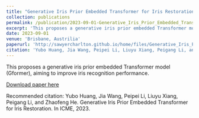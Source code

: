 ```yaml
---
title: "Generative Iris Prior Embedded Transformer for Iris Restoration"
collection: publications
permalink: /publication/2023-09-01-Generative_Iris_Prior_Embedded_Transformer_for_Iris_Restoration
excerpt: 'This proposes a generative iris prior embedded Transformer model (Gformer), aiming to improve iris recognition performance.'
date: 2023-09-01
venue: 'Brisbane, Austrilia'
paperurl: 'http://sawyercharlton.github.io/home/files/Generative_Iris_Prior_Embedded_Transformer_for_Iris_Restoration.pdf'
citation: 'Yubo Huang, Jia Wang, Peipei Li, Liuyu Xiang, Peigang Li, and Zhaofeng He. Generative Iris Prior Embedded Transformer for Iris Restoration. In ICME, 2023.'
---
```

This proposes a generative iris prior embedded Transformer model (Gformer), aiming to improve iris recognition performance.

[Download paper here](http://sawyercharlton.github.io/home/files/Generative_Iris_Prior_Embedded_Transformer_for_Iris_Restoration.pdf)

Recommended citation: Yubo Huang, Jia Wang, Peipei Li, Liuyu Xiang, Peigang Li, and Zhaofeng He. Generative Iris Prior Embedded Transformer for Iris Restoration. In ICME, 2023.
